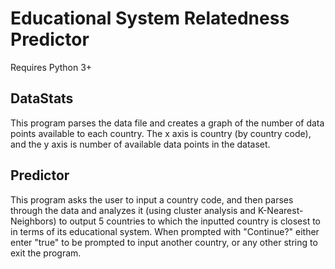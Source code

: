 # Educational System Relatedness Predictor
<aside class="notice">
Requires Python 3+
</aside>

## DataStats
This program parses the data file and creates a graph of the number of data points available to each country. The x axis is country (by country code), and the y axis is number of available data points in the dataset.

## Predictor
This program asks the user to input a country code, and then parses through the data and analyzes it (using cluster analysis and K-Nearest-Neighbors) to output 5 countries to which the inputted country is closest to in terms of its educational system. When prompted with "Continue?" either enter "true" to be prompted to input another country, or any other string to exit the program.
